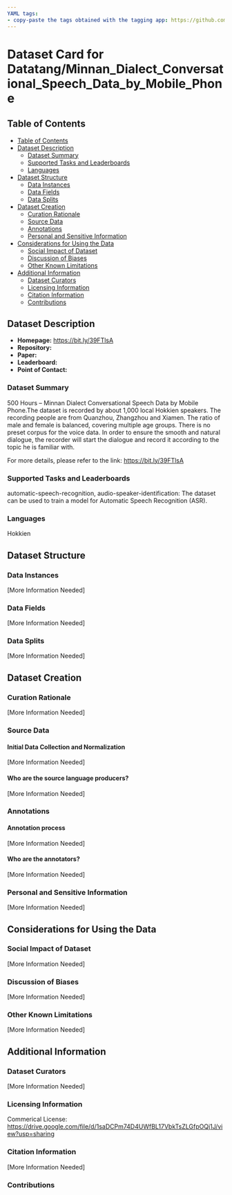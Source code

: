 ```yaml
---
YAML tags:
- copy-paste the tags obtained with the tagging app: https://github.com/huggingface/datasets-tagging
---
```


# Dataset Card for Datatang/Minnan_Dialect_Conversational_Speech_Data_by_Mobile_Phone

## Table of Contents
- [Table of Contents](#table-of-contents)
- [Dataset Description](#dataset-description)
  - [Dataset Summary](#dataset-summary)
  - [Supported Tasks and Leaderboards](#supported-tasks-and-leaderboards)
  - [Languages](#languages)
- [Dataset Structure](#dataset-structure)
  - [Data Instances](#data-instances)
  - [Data Fields](#data-fields)
  - [Data Splits](#data-splits)
- [Dataset Creation](#dataset-creation)
  - [Curation Rationale](#curation-rationale)
  - [Source Data](#source-data)
  - [Annotations](#annotations)
  - [Personal and Sensitive Information](#personal-and-sensitive-information)
- [Considerations for Using the Data](#considerations-for-using-the-data)
  - [Social Impact of Dataset](#social-impact-of-dataset)
  - [Discussion of Biases](#discussion-of-biases)
  - [Other Known Limitations](#other-known-limitations)
- [Additional Information](#additional-information)
  - [Dataset Curators](#dataset-curators)
  - [Licensing Information](#licensing-information)
  - [Citation Information](#citation-information)
  - [Contributions](#contributions)

## Dataset Description

- **Homepage:** https://bit.ly/39FTlsA
- **Repository:**
- **Paper:**
- **Leaderboard:**
- **Point of Contact:**

### Dataset Summary

500 Hours – Minnan Dialect Conversational Speech Data by Mobile Phone.The dataset is recorded by about 1,000 local Hokkien speakers. The recording people are from Quanzhou, Zhangzhou and Xiamen. The ratio of male and female is balanced, covering multiple age groups. There is no preset corpus for the voice data. In order to ensure the smooth and natural dialogue, the recorder will start the dialogue and record it according to the topic he is familiar with. 
                                                                                                                                
For more details, please refer to the link: https://bit.ly/39FTlsA

### Supported Tasks and Leaderboards

automatic-speech-recognition, audio-speaker-identification: The dataset can be used to train a model for Automatic Speech Recognition (ASR).

### Languages

Hokkien
## Dataset Structure

### Data Instances

[More Information Needed]

### Data Fields

[More Information Needed]

### Data Splits

[More Information Needed]

## Dataset Creation

### Curation Rationale

[More Information Needed]

### Source Data

#### Initial Data Collection and Normalization

[More Information Needed]

#### Who are the source language producers?

[More Information Needed]

### Annotations

#### Annotation process

[More Information Needed]

#### Who are the annotators?

[More Information Needed]

### Personal and Sensitive Information

[More Information Needed]

## Considerations for Using the Data

### Social Impact of Dataset

[More Information Needed]

### Discussion of Biases

[More Information Needed]

### Other Known Limitations

[More Information Needed]

## Additional Information

### Dataset Curators

[More Information Needed]

### Licensing Information

Commerical License: https://drive.google.com/file/d/1saDCPm74D4UWfBL17VbkTsZLGfpOQj1J/view?usp=sharing  

### Citation Information

[More Information Needed]

### Contributions
